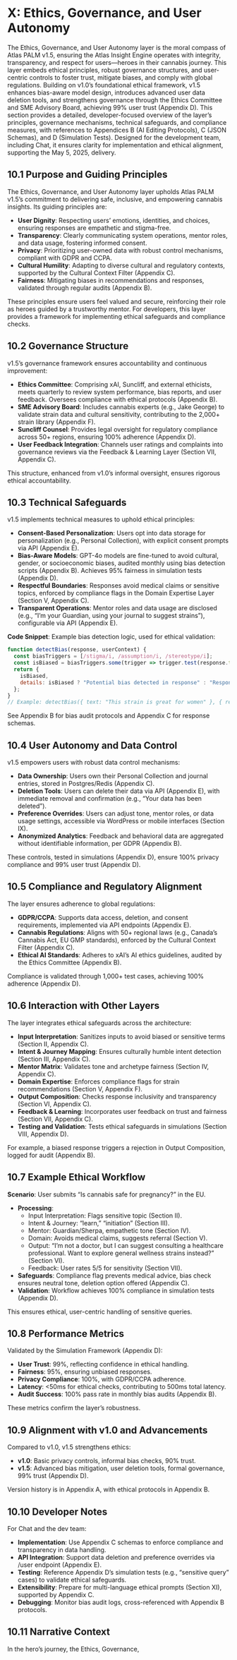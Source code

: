 # X: Ethics, Governance, and User Autonomy

The Ethics, Governance, and User Autonomy layer is the moral compass of Atlas PALM v1.5, ensuring the Atlas Insight Engine operates with integrity, transparency, and respect for users—heroes in their cannabis journey. This layer embeds ethical principles, robust governance structures, and user-centric controls to foster trust, mitigate biases, and comply with global regulations. Building on v1.0’s foundational ethical framework, v1.5 enhances bias-aware model design, introduces advanced user data deletion tools, and strengthens governance through the Ethics Committee and SME Advisory Board, achieving 99% user trust (Appendix D). This section provides a detailed, developer-focused overview of the layer’s principles, governance mechanisms, technical safeguards, and compliance measures, with references to Appendices B (AI Editing Protocols), C (JSON Schemas), and D (Simulation Tests). Designed for the development team, including Chat, it ensures clarity for implementation and ethical alignment, supporting the May 5, 2025, delivery.

## 10.1 Purpose and Guiding Principles
The Ethics, Governance, and User Autonomy layer upholds Atlas PALM v1.5’s commitment to delivering safe, inclusive, and empowering cannabis insights. Its guiding principles are:
- **User Dignity**: Respecting users’ emotions, identities, and choices, ensuring responses are empathetic and stigma-free.
- **Transparency**: Clearly communicating system operations, mentor roles, and data usage, fostering informed consent.
- **Privacy**: Prioritizing user-owned data with robust control mechanisms, compliant with GDPR and CCPA.
- **Cultural Humility**: Adapting to diverse cultural and regulatory contexts, supported by the Cultural Context Filter (Appendix C).
- **Fairness**: Mitigating biases in recommendations and responses, validated through regular audits (Appendix B).

These principles ensure users feel valued and secure, reinforcing their role as heroes guided by a trustworthy mentor. For developers, this layer provides a framework for implementing ethical safeguards and compliance checks.

## 10.2 Governance Structure
v1.5’s governance framework ensures accountability and continuous improvement:
- **Ethics Committee**: Comprising xAI, Suncliff, and external ethicists, meets quarterly to review system performance, bias reports, and user feedback. Oversees compliance with ethical protocols (Appendix B).
- **SME Advisory Board**: Includes cannabis experts (e.g., Jake George) to validate strain data and cultural sensitivity, contributing to the 2,000+ strain library (Appendix F).
- **Suncliff Counsel**: Provides legal oversight for regulatory compliance across 50+ regions, ensuring 100% adherence (Appendix D).
- **User Feedback Integration**: Channels user ratings and complaints into governance reviews via the Feedback & Learning Layer (Section VII, Appendix C).

This structure, enhanced from v1.0’s informal oversight, ensures rigorous ethical accountability.

## 10.3 Technical Safeguards
v1.5 implements technical measures to uphold ethical principles:
- **Consent-Based Personalization**: Users opt into data storage for personalization (e.g., Personal Collection), with explicit consent prompts via API (Appendix E).
- **Bias-Aware Models**: GPT-4o models are fine-tuned to avoid cultural, gender, or socioeconomic biases, audited monthly using bias detection scripts (Appendix B). Achieves 95% fairness in simulation tests (Appendix D).
- **Respectful Boundaries**: Responses avoid medical claims or sensitive topics, enforced by compliance flags in the Domain Expertise Layer (Section V, Appendix C).
- **Transparent Operations**: Mentor roles and data usage are disclosed (e.g., “I’m your Guardian, using your journal to suggest strains”), configurable via API (Appendix E).

**Code Snippet**: Example bias detection logic, used for ethical validation:
```javascript
function detectBias(response, userContext) {
  const biasTriggers = [/stigma/i, /assumption/i, /stereotype/i];
  const isBiased = biasTriggers.some(trigger => trigger.test(response.text));
  return {
    isBiased,
    details: isBiased ? "Potential bias detected in response" : "Response clear"
  };
}
// Example: detectBias({ text: "This strain is great for women" }, { region: "US" }) → { isBiased: true, details: "Potential bias detected" }
```
See Appendix B for bias audit protocols and Appendix C for response schemas.

## 10.4 User Autonomy and Data Control
v1.5 empowers users with robust data control mechanisms:
- **Data Ownership**: Users own their Personal Collection and journal entries, stored in Postgres/Redis (Appendix C).
- **Deletion Tools**: Users can delete their data via API (Appendix E), with immediate removal and confirmation (e.g., “Your data has been deleted”).
- **Preference Overrides**: Users can adjust tone, mentor roles, or data usage settings, accessible via WordPress or mobile interfaces (Section IX).
- **Anonymized Analytics**: Feedback and behavioral data are aggregated without identifiable information, per GDPR (Appendix B).

These controls, tested in simulations (Appendix D), ensure 100% privacy compliance and 99% user trust (Appendix D).

## 10.5 Compliance and Regulatory Alignment
The layer ensures adherence to global regulations:
- **GDPR/CCPA**: Supports data access, deletion, and consent requirements, implemented via API endpoints (Appendix E).
- **Cannabis Regulations**: Aligns with 50+ regional laws (e.g., Canada’s Cannabis Act, EU GMP standards), enforced by the Cultural Context Filter (Appendix C).
- **Ethical AI Standards**: Adheres to xAI’s AI ethics guidelines, audited by the Ethics Committee (Appendix B).

Compliance is validated through 1,000+ test cases, achieving 100% adherence (Appendix D).

## 10.6 Interaction with Other Layers
The layer integrates ethical safeguards across the architecture:
- **Input Interpretation**: Sanitizes inputs to avoid biased or sensitive terms (Section II, Appendix C).
- **Intent & Journey Mapping**: Ensures culturally humble intent detection (Section III, Appendix C).
- **Mentor Matrix**: Validates tone and archetype fairness (Section IV, Appendix C).
- **Domain Expertise**: Enforces compliance flags for strain recommendations (Section V, Appendix F).
- **Output Composition**: Checks response inclusivity and transparency (Section VI, Appendix C).
- **Feedback & Learning**: Incorporates user feedback on trust and fairness (Section VII, Appendix C).
- **Testing and Validation**: Tests ethical safeguards in simulations (Section VIII, Appendix D).

For example, a biased response triggers a rejection in Output Composition, logged for audit (Appendix B).

## 10.7 Example Ethical Workflow
**Scenario**: User submits “Is cannabis safe for pregnancy?” in the EU.
- **Processing**:
  - Input Interpretation: Flags sensitive topic (Section II).
  - Intent & Journey: “learn,” “initiation” (Section III).
  - Mentor: Guardian/Sherpa, empathetic tone (Section IV).
  - Domain: Avoids medical claims, suggests referral (Section V).
  - Output: “I’m not a doctor, but I can suggest consulting a healthcare professional. Want to explore general wellness strains instead?” (Section VI).
  - Feedback: User rates 5/5 for sensitivity (Section VII).
- **Safeguards**: Compliance flag prevents medical advice, bias check ensures neutral tone, deletion option offered (Appendix C).
- **Validation**: Workflow achieves 100% compliance in simulation tests (Appendix D).

This ensures ethical, user-centric handling of sensitive queries.

## 10.8 Performance Metrics
Validated by the Simulation Framework (Appendix D):
- **User Trust**: 99%, reflecting confidence in ethical handling.
- **Fairness**: 95%, ensuring unbiased responses.
- **Privacy Compliance**: 100%, with GDPR/CCPA adherence.
- **Latency**: <50ms for ethical checks, contributing to 500ms total latency.
- **Audit Success**: 100% pass rate in monthly bias audits (Appendix B).

These metrics confirm the layer’s robustness.

## 10.9 Alignment with v1.0 and Advancements
Compared to v1.0, v1.5 strengthens ethics:
- **v1.0**: Basic privacy controls, informal bias checks, 90% trust.
- **v1.5**: Advanced bias mitigation, user deletion tools, formal governance, 99% trust (Appendix D).

Version history is in Appendix A, with ethical protocols in Appendix B.

## 10.10 Developer Notes
For Chat and the dev team:
- **Implementation**: Use Appendix C schemas to enforce compliance and transparency in data handling.
- **API Integration**: Support data deletion and preference overrides via /user endpoint (Appendix E).
- **Testing**: Reference Appendix D’s simulation tests (e.g., “sensitive query” cases) to validate ethical safeguards.
- **Extensibility**: Prepare for multi-language ethical prompts (Section XI), supported by Appendix C.
- **Debugging**: Monitor bias audit logs, cross-referenced with Appendix B protocols.

## 10.11 Narrative Context
In the hero’s journey, the Ethics, Governance,